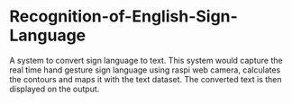 # Recognition-of-English-Sign-Language
A system to convert sign language to text. This system would capture the real time hand gesture sign language using raspi web camera, calculates the contours and maps it with the text dataset. The converted text is then displayed on the output.
